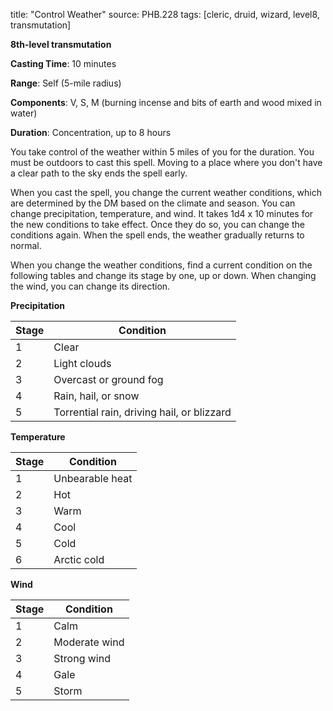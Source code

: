 title: "Control Weather"
source: PHB.228
tags: [cleric, druid, wizard, level8, transmutation]

**8th-level transmutation**

**Casting Time**: 10 minutes

**Range**: Self (5-mile radius)

**Components**: V, S, M (burning incense and bits of earth and wood mixed in water)

**Duration**: Concentration, up to 8 hours

You take control of the weather within 5 miles of you for the duration. You must be outdoors to cast this spell. Moving to a place where you don't have a clear path to the sky ends the spell early.

When you cast the spell, you change the current weather conditions, which are determined by the DM based on the climate and season. You can change precipitation, temperature, and wind. It takes 1d4 x 10 minutes for the new conditions to take effect. Once they do so, you can change the conditions again. When the spell ends, the weather gradually returns to normal.

When you change the weather conditions, find a current condition on the following tables and change its stage by one, up or down. When changing the wind, you can change its direction.

**Precipitation**

|Stage|Condition|
|-|-|
| 1 | Clear |
| 2 | Light clouds |
| 3 | Overcast or ground fog |
| 4 | Rain, hail, or snow |
| 5 | Torrential rain, driving hail, or blizzard |

**Temperature**

|Stage|Condition|
|-|-|
| 1 | Unbearable heat |
| 2 | Hot |
| 3 | Warm |
| 4 | Cool |
| 5 | Cold |
| 6 | Arctic cold |

**Wind**

|Stage|Condition|
|-|-|
| 1 | Calm |
| 2 | Moderate wind |
| 3 | Strong wind |
| 4 | Gale |
| 5 | Storm |
